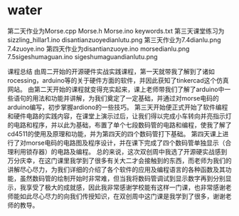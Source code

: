# water
第二天作业为Morse.cpp Morse.h Morse.ino keywords.txt
第三天课堂练习为sizzling_hillar1.ino disantianzuoyedianlutu.png
第三天作业为7.4dianlu.png 7.4zuoye.ino
第四天作业为disantianzuoye.ino morsedianlu.png 7.5sigeshumaguan.ino sigeshumaguandianlutu.png

课程总结
  由周二开始的开源硬件实战实践课程，第一天就带我了解到了诸如rocessing，arduino等的关于硬件方面的软件，并因此获知了tinkercad这个仿真网站。
  由第二天开始的课程就变得充实起来，课上老师带我们了解了arduino中一些语句的用法和功能并讲解，为我们奠定了一定基础，并通过对morse电码的arduino编写，初步掌握ardiono的一些技巧。
  第三天开始便正式开始了软件编程和硬件电路的实践内容，在课堂上演示过后，让我们得以完成小车转向并亮指示灯的电路和程序，并以此为基础，布置了单个七段数码管的电路和编程，使我了解了cd4511的使用及原理和功能，并为第四天的四个数码管打下基础。
  第四天课上进行了对morse电码的电路图及程序设计，并在课下完成了四个数码管单独显示（合理利用锁存器）的电路及编程。
  总的来说，这次双创周中我选了开源硬实战感到万分庆幸，在这门课里我学到了很多有关大二才会接触到的东西，而老师为我们的讲解尽心尽力，为我们详细的介绍了各个软件的应用及编程语言的各种函数及其功能，虽然数码管的绘制开始时非常难，但当我将数码管调试到显示数字再到分别显示，我享受了极大的成就感，因此我非常感谢学校能有这样一门课，也非常感谢老师能如此尽心尽力的向我们传授知识，在双创周中这门课是我学到了很多，谢谢老师的教导。
